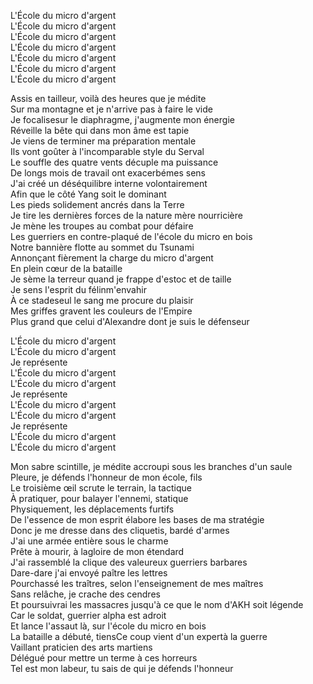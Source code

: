L'École du micro d'argent <br>
L'École du micro d'argent <br>
L'École du micro d'argent <br>
L'École du micro d'argent <br>
L'École du micro d'argent <br>
L'École du micro d'argent <br>
L'École du micro d'argent <br>

Assis en tailleur, voilà des heures que je médite <br>
Sur ma montagne et je n'arrive pas à faire le vide <br>
Je focalisesur le diaphragme, j'augmente mon énergie <br>
Réveille la bête qui dans mon âme est tapie <br>
Je viens de terminer ma préparation mentale <br>
Ils vont goûter à l'incomparable style du Serval <br>
Le souffle des quatre vents décuple ma puissance <br>
De longs mois de travail ont exacerbémes sens <br>
J'ai créé un déséquilibre interne volontairement <br>
Afin que le côté Yang soit le dominant <br>
Les pieds solidement ancrés dans la Terre <br>
Je tire les dernières forces de la nature mère nourricière <br>
Je mène les troupes au combat pour défaire <br>
Les guerriers en contre-plaqué de l'école du micro en bois <br>
Notre bannière flotte au sommet du Tsunami <br>
Annonçant fièrement la charge du micro d'argent <br>
En plein cœur de la bataille <br>
Je sème la terreur quand je frappe d'estoc et de taille <br>
Je sens l'esprit du félinm'envahir <br>
À ce stadeseul le sang me procure du plaisir <br>
Mes griffes gravent les couleurs de l'Empire <br>
Plus grand que celui d'Alexandre dont je suis le défenseur <br>

L'École du micro d'argent <br>
L'École du micro d'argent <br>
Je représente <br>
L'École du micro d'argent <br>
L'École du micro d'argent <br>
Je représente <br>
L'École du micro d'argent <br>
L'École du micro d'argent <br>
Je représente <br>
L'École du micro d'argent <br>
L'École du micro d'argent <br>

Mon sabre scintille, je médite accroupi sous les branches d'un saule <br>
Pleure, je défends l'honneur de mon école, fils <br>
Le troisième œil scrute le terrain, la tactique <br>
À pratiquer, pour balayer l'ennemi, statique <br>
Physiquement, les déplacements furtifs <br>
De l'essence de mon esprit élabore les bases de ma stratégie <br>
Donc je me dresse dans des cliquetis, bardé d'armes <br>
J'ai une armée entière sous le charme <br>
Prête à mourir, à lagloire de mon étendard <br>
J'ai rassemblé la clique des valeureux guerriers barbares <br>
Dare-dare j'ai envoyé paître les lettres <br>
Pourchassé les traîtres, selon l'enseignement de mes maîtres <br>
Sans relâche, je crache des cendres <br>
Et poursuivrai les massacres jusqu'à ce que le nom d'AKH soit légende <br>
Car le soldat, guerrier alpha est adroit <br>
Et lance l'assaut là, sur l'école du micro en bois <br>
La bataille a débuté, tiensCe coup vient d'un expertà la guerre <br>
Vaillant praticien des arts martiens <br>
Délégué pour mettre un terme à ces horreurs <br>
Tel est mon labeur, tu sais de qui je défends l'honneur <br>